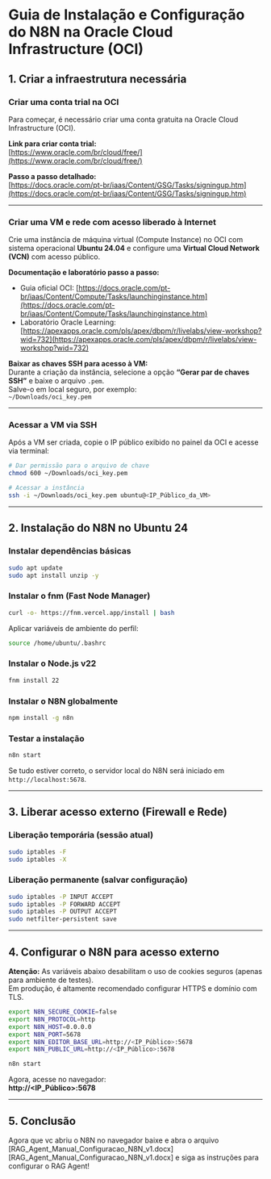 # Guia de Instalação e Configuração do N8N na Oracle Cloud Infrastructure (OCI)

## 1. Criar a infraestrutura necessária

### Criar uma conta trial na OCI

Para começar, é necessário criar uma conta gratuita na Oracle Cloud Infrastructure (OCI).

**Link para criar conta trial:**  
[https://www.oracle.com/br/cloud/free/](https://www.oracle.com/br/cloud/free/)

**Passo a passo detalhado:**  
[https://docs.oracle.com/pt-br/iaas/Content/GSG/Tasks/signingup.htm](https://docs.oracle.com/pt-br/iaas/Content/GSG/Tasks/signingup.htm)

---

### Criar uma VM e rede com acesso liberado à Internet

Crie uma instância de máquina virtual (Compute Instance) no OCI com sistema operacional **Ubuntu 24.04** e configure uma **Virtual Cloud Network (VCN)** com acesso público.

**Documentação e laboratório passo a passo:**  
- Guia oficial OCI: [https://docs.oracle.com/pt-br/iaas/Content/Compute/Tasks/launchinginstance.htm](https://docs.oracle.com/pt-br/iaas/Content/Compute/Tasks/launchinginstance.htm)  
- Laboratório Oracle Learning: [https://apexapps.oracle.com/pls/apex/dbpm/r/livelabs/view-workshop?wid=732](https://apexapps.oracle.com/pls/apex/dbpm/r/livelabs/view-workshop?wid=732)

**Baixar as chaves SSH para acesso à VM:**  
Durante a criação da instância, selecione a opção **“Gerar par de chaves SSH”** e baixe o arquivo `.pem`.  
Salve-o em local seguro, por exemplo:  
`~/Downloads/oci_key.pem`

---

### Acessar a VM via SSH

Após a VM ser criada, copie o IP público exibido no painel da OCI e acesse via terminal:

```bash
# Dar permissão para o arquivo de chave
chmod 600 ~/Downloads/oci_key.pem

# Acessar a instância
ssh -i ~/Downloads/oci_key.pem ubuntu@<IP_Público_da_VM>
```

---

## 2. Instalação do N8N no Ubuntu 24

### Instalar dependências básicas

```bash
sudo apt update
sudo apt install unzip -y
```

### Instalar o fnm (Fast Node Manager)

```bash
curl -o- https://fnm.vercel.app/install | bash
```

Aplicar variáveis de ambiente do perfil:

```bash
source /home/ubuntu/.bashrc
```

### Instalar o Node.js v22

```bash
fnm install 22
```

### Instalar o N8N globalmente

```bash
npm install -g n8n
```

### Testar a instalação

```bash
n8n start
```

Se tudo estiver correto, o servidor local do N8N será iniciado em `http://localhost:5678`.

---

## 3. Liberar acesso externo (Firewall e Rede)

### Liberação temporária (sessão atual)

```bash
sudo iptables -F
sudo iptables -X
```

### Liberação permanente (salvar configuração)

```bash
sudo iptables -P INPUT ACCEPT
sudo iptables -P FORWARD ACCEPT
sudo iptables -P OUTPUT ACCEPT
sudo netfilter-persistent save
```

---

## 4. Configurar o N8N para acesso externo

**Atenção:** As variáveis abaixo desabilitam o uso de cookies seguros (apenas para ambiente de testes).  
Em produção, é altamente recomendado configurar HTTPS e domínio com TLS.

```bash
export N8N_SECURE_COOKIE=false
export N8N_PROTOCOL=http
export N8N_HOST=0.0.0.0
export N8N_PORT=5678
export N8N_EDITOR_BASE_URL=http://<IP_Público>:5678
export N8N_PUBLIC_URL=http://<IP_Público>:5678

n8n start
```

Agora, acesse no navegador:  
**http://<IP_Público>:5678**

---

## 5. Conclusão
Agora que vc abriu o N8N no navegador baixe e abra o arquivo [RAG_Agent_Manual_Configuracao_N8N_v1.docx][RAG_Agent_Manual_Configuracao_N8N_v1.docx] e siga as instruções para configurar o RAG Agent!
